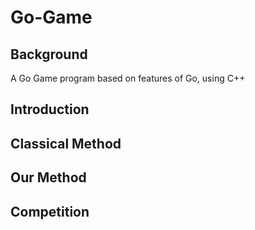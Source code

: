 # Go-Game
## Background
A Go Game program based on features of Go, using C++
## Introduction
## Classical Method
## Our Method
## Competition
